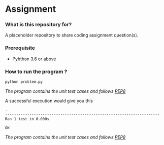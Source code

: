 # Assignment

### What is this repository for?
A placeholder repository to share coding assignment question(s).

### Prerequisite
* Pyhthon 3.6 or above

### How to run the program ? 

```BASH
python problem.py
```
*The program contains the unit test cases and follows [PEP8](https://www.python.org/dev/peps/pep-0008/)*

A successful execution would give you this

```BASH
.
----------------------------------------------------------------------
Ran 1 test in 0.000s

OK

```

*The program contains the unit test cases and follows [PEP8](https://www.python.org/dev/peps/pep-0008/)*
